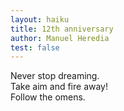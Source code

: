 ```yaml
---
layout: haiku
title: 12th anniversary
author: Manuel Heredia
test: false
---
```


Never stop dreaming. <br>
Take aim and fire away!<br>
Follow the omens.<br>
